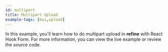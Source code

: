 ```yaml
---
id: multipart
title: Multipart Upload
example-tags: [mui,upload]
---
```


In this example, you'll learn how to do multipart upload in **refine** with React Hook Form. For more information, you can view the live example or review the source code.

<CodeSandboxExample path="upload-material-ui-multipart" />
